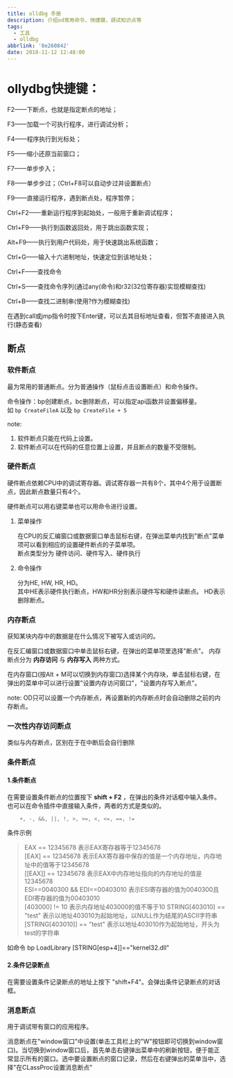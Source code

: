 ```yaml
---
title: olldbg 手册
description: 介绍od常用命令，快捷键，调试知识点等
tags:
  - 工具
  - olldbg
abbrlink: '8e260842'
date: 2018-11-12 12:48:00
---
```


# ollydbg快捷键：

F2——下断点，也就是指定断点的地址；

F3——加载一个可执行程序，进行调试分析；

F4——程序执行到光标处；

F5——缩小还原当前窗口；

F7——单步步入；

F8——单步步过；（Ctrl+F8可以自动步过并设置断点）

F9——直接运行程序，遇到断点处，程序暂停；

Ctrl+F2——重新运行程序到起始处，一般用于重新调试程序；

Ctrl+F9——执行到函数返回处，用于跳出函数实现；

Alt+F9——执行到用户代码处，用于快速跳出系统函数；

Ctrl+G——输入十六进制地址，快速定位到该地址处；

Ctrl+F——查找命令

Ctrl+S——查找命令序列(通过any(命令)和r32(32位寄存器)实现模糊查找)

Ctrl+B——查找二进制串(使用?作为模糊查找)

在遇到call或jmp指令时按下Enter键，可以去其目标地址查看，但暂不直接进入执行(静态查看)

## 断点

### 软件断点

最为常用的普通断点。分为普通操作（鼠标点击设置断点）和命令操作。

命令操作：bp创建断点，bc删除断点，可以指定api函数并设置偏移量。  
如 ```bp CreateFileA``` 以及 ```bp CreateFile + 5```

note:

1. 软件断点只能在代码上设置。
2. 软件断点可以在代码的任意位置上设置，并且断点的数量不受限制。

### 硬件断点

硬件断点依赖CPU中的调试寄存器。调试寄存器一共有8个，其中4个用于设置断点，因此断点数量只有4个。  

硬件断点可以用右键菜单也可以用命令进行设置。

1. 菜单操作

    在CPU的反汇编窗口或数据窗口单击鼠标右键，在弹出菜单内找到"断点"菜单项可以看到相应的设置硬件断点的子菜单项。  
    断点类型分为 硬件访问、硬件写入、硬件执行

2. 命令操作

    分为HE, HW, HR, HD。  
    其中HE表示硬件执行断点，HW和HR分别表示硬件写和硬件读断点。
    HD表示删除断点。

### 内存断点

获知某块内存中的数据是在什么情况下被写入或访问的。

在反汇编窗口或数据窗口中单击鼠标右键，在弹出的菜单项里选择"断点"。
内存断点分为 **内存访问** 与 **内存写入** 两种方式。

在内存窗口(按Alt + M可以切换到内存窗口)选择某个内存块，单击鼠标右键，在弹出的菜单中可以进行设置"设置内存访问窗口"，"设置内存写入断点"。

note: OD只可以设置一个内存断点，再设置新的内存断点时会自动删除之前的内存断点。

### 一次性内存访问断点

类似与内存断点，区别在于在中断后会自行删除

### 条件断点

#### 1.条件断点

在需要设置条件断点的位置按下 **shift + F2** ，在弹出的条件对话框中输入条件。也可以在命令插件中直接输入条件，两者的方式是类似的。

```c
    +, -, &&, ||, !, >, >=, <, <=, ==, !=
```

条件示例
> EAX == 12345678  表示EAX寄存器等于12345678  
> [EAX] == 12345678  表示EAX寄存器中保存的值是一个内存地址，内存地址中的值等于12345678  
> [[EAX]] == 12345678  表示EAX中内存地址指向的内存地址的值是12345678  
> ESI==0040300 && EDI==00403010  表示ESI寄存器的值为0040300且EDI寄存器的值为00403010  
> [403000] != 10  表示内存地址403000的值不等于10
> STRING[403010] == "test"  表示以地址403010为起始地址，以NULL作为结尾的ASCII字符串  
> [STRING[403010]] == "test"  表示以地址403010作为起始地址，开头为test的字符串

如命令 bp LoadLibrary [STRING[esp+4]]=="kernel32.dll"

#### 2.条件记录断点

在需要设置条件记录断点的地址上按下 "shift+F4"。会弹出条件记录断点的对话框。

### 消息断点

用于调试带有窗口的应用程序。

消息断点在"window窗口"中设置(单击工具栏上的"W"按钮即可切换到window窗口)。当切换到window窗口后，首先单击右键弹出菜单中的刷新按钮，便于能正常显示所有的窗口。选中要设置断点的窗口记录，然后在右键弹出的菜单当中，选择"在CLassProc设置消息断点"
